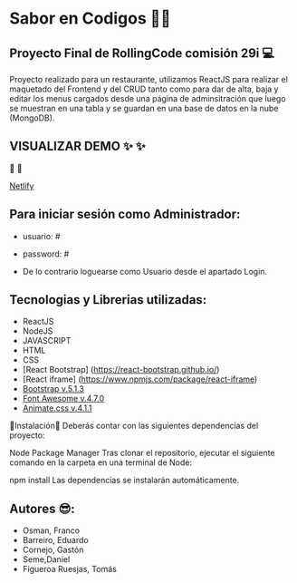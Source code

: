 # Sabor en Codigos  🍴🍝

## Proyecto Final de RollingCode comisión 29i 💻

Proyecto realizado para un restaurante,
utilizamos ReactJS para realizar el maquetado del Frontend y del CRUD tanto como para dar de alta, baja y editar los menus cargados desde una página de adminsitración que luego se muestran en una tabla 
y se guardan en una base de datos en la nube (MongoDB).

## VISUALIZAR DEMO ✨ ✨

🔗 🔗

[Netlify](URL#)

## Para iniciar sesión como Administrador:

- usuario: # 
- password: #

- De lo contrario loguearse como Usuario desde el apartado Login.

## Tecnologias y Librerias utilizadas:

- ReactJS
- NodeJS
- JAVASCRIPT
- HTML
- CSS
- [React Bootstrap] (https://react-bootstrap.github.io/)
- [React iframe] (https://www.npmjs.com/package/react-iframe)
- [Bootstrap v.5.1.3](https://getbootstrap.com/)
- [Font Awesome v.4.7.0](https://fontawesome.com/)
- [Animate.css v.4.1.1](https://animate.style/)

🔽Instalación🔽
Deberás contar con las siguientes dependencias del proyecto:

Node Package Manager
Tras clonar el repositorio, ejecutar el siguiente comando en la carpeta en una terminal de Node:

npm install
Las dependencias se instalarán automáticamente.




## Autores 😎:

- Osman, Franco 
- Barreiro, Eduardo
- Cornejo, Gastón 
- Seme,Daniel 
- Figueroa Ruesjas, Tomás 